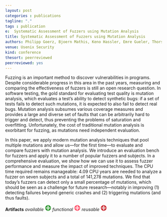 ```yaml
---
layout: post
categories : publications
tagline: "."
tags : publication
e:  Systematic Assessment of Fuzzers using Mutation Analysis
title: Systematic Assessment of Fuzzers using Mutation Analysis
authors: Philipp Goerz, Bjoern Mathis, Keno Hassler, Emre Gueler, Thorsten Holz, Andreas Zeller, and Rahul Gopinath
venue: Usenix Security
kind: conference
thesort: peerreviewed
peerreviewed: yes
---
```


Fuzzing is an important method to discover vulnerabilities
in programs. Despite considerable progress in this area in
the past years, measuring and comparing the effectiveness of
fuzzers is still an open research question. In software testing,
the gold standard for evaluating test quality is mutation analysis,
which evaluates a test’s ability to detect synthetic bugs:
if a set of tests fails to detect such mutations, it is expected to
also fail to detect real bugs. Mutation analysis subsumes various
coverage measures and provides a large and diverse set
of faults that can be arbitrarily hard to trigger and detect, thus
preventing the problems of saturation and overfitting.
Unfortunately, the cost of traditional mutation analysis is exorbitant
for fuzzing, as mutations need independent evaluation.

In this paper, we apply modern mutation analysis techniques that pool multiple mutations and allow us—for the
first time—to evaluate and compare fuzzers with mutation
analysis. We introduce an evaluation bench for fuzzers and
apply it to a number of popular fuzzers and subjects. In a
comprehensive evaluation, we show how we can use it to assess
fuzzer performance and measure the impact of improved
techniques. The CPU time required remains manageable:
4.09 CPU years are needed to analyze a fuzzer on seven
subjects and a total of 141,278 mutations. We find that today’s
fuzzers can detect only a small percentage of mutations, which
should be seen as a challenge for future research—notably in
improving (1) detecting failures beyond generic crashes and
(2) triggering mutations (and thus faults).

**Artifacts** _available_ ![ACM artifact available](/resources/acm_artifact_available_20px.png) _functional_ ![ACM artifact functional](/resources/acm_artifact_functional_20px.png) _reusable_ ![ACM artifact reusable](/resources/acm_artifact_reusable_20px.png)


[<em class="fa fa-book fa-lg" aria-hidden="true"></em>](/resources/usenixsecurity2023/goerz2023systematic.pdf "paper")
[<em class="fa fa-database fa-lg" aria-hidden="true"></em>](https://github.com/CISPA-SysSec/mua_fuzzer_bench/ "replication")
